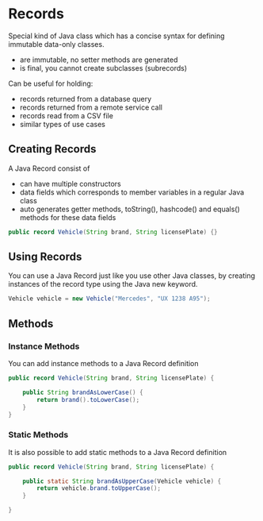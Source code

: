# Records

Special kind of Java class which has a concise syntax for defining immutable data-only classes.

- are immutable, no setter methods are generated
- is final, you cannot create subclasses (subrecords)

Can be useful for holding:

- records returned from a database query
- records returned from a remote service call
- records read from a CSV file
- similar types of use cases

## Creating Records

A Java Record consist of

- can have multiple constructors
- data fields which corresponds to member variables in a regular Java class
- auto generates getter methods, toString(), hashcode() and equals() methods for these data fields

```java
public record Vehicle(String brand, String licensePlate) {}
```

## Using Records

You can use a Java Record just like you use other Java classes, by creating instances of the record type using the Java new keyword.

```java
Vehicle vehicle = new Vehicle("Mercedes", "UX 1238 A95");
```

## Methods

### Instance Methods

You can add instance methods to a Java Record definition

```java
public record Vehicle(String brand, String licensePlate) {

    public String brandAsLowerCase() {
        return brand().toLowerCase();
    }
}
```

### Static Methods

It is also possible to add static methods to a Java Record definition

```java
public record Vehicle(String brand, String licensePlate) {

    public static String brandAsUpperCase(Vehicle vehicle) {
        return vehicle.brand.toUpperCase();
    }

}
```

